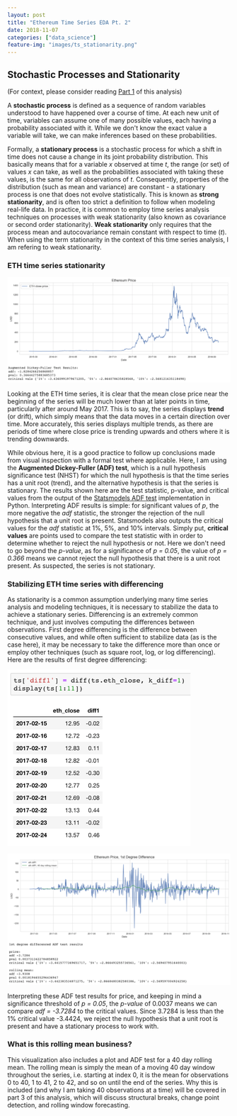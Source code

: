 ```yaml
---
layout: post
title: "Ethereum Time Series EDA Pt. 2"
date: 2018-11-07
categories: ["data_science"]
feature-img: "images/ts_stationarity.png"
---
```

## Stochastic Processes and Stationarity<br>
(For context, please consider reading [Part 1](https://bmcguckin.com/data_science/2018/11/01/Ethereum-Time-Series-EDA-Pt1.html) of this analysis)

A **stochastic process** is defined as a sequence of random variables understood to have happened over a course of time. At each new unit of time, variables can assume one of many possible values, each having a probability associated with it. While we don't know the exact value a variable will take, we can make inferences based on these probabilities.

Formally, a **stationary process** is a stochastic process for which a shift in time does not cause a change in its joint probability distribution. This basically means that for a variable *x* observed at time *t*, the range (or set) of values *x* can take, as well as the probabilities associated with taking these values, is the same for all observations of *t*. Consequently, properties of the distribution (such as mean and variance) are constant - a stationary process is one that does not evolve statistically. This is known as **strong stationarity**, and is often too strict a definition to follow when modeling real-life data. In practice, it is common to employ time series analysis techniques on processes with weak stationarity (also known as covariance or second order stationarity). **Weak stationarity** only requires that the process mean and autocovariance remain constant with respect to time (*t*). When using the term stationarity in the context of this time series analysis, I am refering to weak stationarity.

### ETH time series stationarity

![eth_ts](https://raw.githubusercontent.com/brianmcguckin/brianmcguckin.github.io/master/images/eth_ts.png 'eth_ts')

Looking at the ETH time series, it is clear that the mean close price near the beginning of the series will be much lower than at later points in time, particularly after around May 2017. This is to say, the series displays **trend** (or drift), which simply means that the data moves in a certain direction over time. More accurately, this series displays multiple trends, as there are periods of time where close price is trending upwards and others where it is trending downwards.

While obvious here, it is a good practice to follow up conclusions made from visual inspection with a formal test where applicable. Here, I am using the **Augmented Dickey-Fuller (ADF) test**, which is a null hypothesis significance test (NHST) for which the null hypothesis is that the time series has a unit root (trend), and the alternative hypothesis is that the series is stationary. The results shown here are the test statistic, p-value, and critical values from the output of the [Statsmodels ADF test](https://www.statsmodels.org/dev/generated/statsmodels.tsa.stattools.adfuller.html) implementation in Python. Interpreting ADF results is simple: for significant values of *p*, the more negative the *adf* statistic, the stronger the rejection of the null hypothesis that a unit root is present. Statsmodels also outputs the critical values for the *adf* statistic at 1%, 5%, and 10% intervals. Simply put, **critical values** are points used to compare the test statistic with in order to determine whether to reject the null hypothesis or not. Here we don't need to go beyond the *p-value*, as for a significance of *p = 0.05*, the value of *p = 0.366* means we cannot reject the null hypothesis that there is a unit root present. As suspected, the series is not stationary.

### Stabilizing ETH time series with differencing
As stationarity is a common assumption underlying many time series analysis and modeling techniques, it is necessary to stabilize the data to achieve a stationary series. Differencing is an extremely common technique, and just involves computing the differences between observations. First degree differencing is the difference between consecutive values, and while often sufficient to stabilize data (as is the case here), it may be necessary to take the difference more than once or employ other techniques (such as square root, log, or log differencing). Here are the results of first degree differencing:

![ts_diff1](https://raw.githubusercontent.com/brianmcguckin/brianmcguckin.github.io/master/images/ts_diff1.png 'ts_diff1')

![ts_stationarity](https://raw.githubusercontent.com/brianmcguckin/brianmcguckin.github.io/master/images/ts_stationarity.png 'ts_stationarity')

Interpreting these ADF test results for price, and keeping in mind a significance threshold of *p = 0.05*, the *p-value* of 0.0037 means we can compare *adf = -3.7284* to the critical values. Since 3.7284 is less than the 1% critical value -3.4424, we reject the null hypothesis that a unit root is present and have a stationary process to work with.

### What is this rolling mean business?

This visualization also includes a plot and ADF test for a 40 day rolling mean. The rolling mean is simply the mean of a moving 40 day window throughout the series, i.e. starting at index 0, it is the mean for observations 0 to 40, 1 to 41, 2 to 42, and so on until the end of the series. Why this is included (and why I am taking 40 observations at a time) will be covered in part 3 of this analysis, which will discuss structural breaks, change point detection, and rolling window forecasting.
